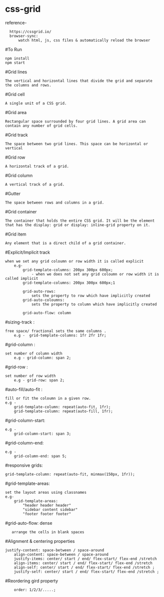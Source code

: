 # css-grid
  reference-
  
	  https://cssgrid.io/
	  browser-sync:
		  watch html, js, css files & automatically reload the browser
		  
#To Run
	
	npm install
	npm start
	
#Grid lines
	
	The vertical and horizontal lines that divide the grid and separate the columns and rows.
#Grid cell
 
 	A single unit of a CSS grid.
#Grid area
	
	Rectangular space surrounded by four grid lines. A grid area can contain any number of grid cells.
#Grid track
	
	The space between two grid lines. This space can be horizontal or vertical
#Grid row
	
	A horizontal track of a grid.
#Grid column
	
	A vertical track of a grid.
#Gutter
	
	The space between rows and columns in a grid.
#Grid container
	
	The container that holds the entire CSS grid. It will be the element that has the display: grid or display: inline-grid property on it.
#Grid item
	
	Any element that is a direct child of a grid container.
#Explicit/Implicit track
	
	when we set any grid coloumn or row width it is called explicit
		e.g-
			grid-template-columns: 200px 300px 600px;
				- when we does not set any grid coloumn or row width it is called implicit
			grid-template-columns: 200px 300px 600px;1

			grid-auto-rows:
				sets the property to row which have implicitly created
			grid-auto-coloumns:
				sets the property to column which have implicitly created

			grid-auto-flow: column
#sizing-track :
	
	free space/ fractional sets the same columns .
		e.g -  grid-template-columns: 1fr 2fr 1fr;
#grid-column :
	
	set number of column width
		e.g - grid-column: span 2;

#grid-row :
	
	set number of row width
		e.g - grid-row: span 2;

#auto-fill/auto-fit :
	
	fill or fit the coloumn in a given row.
	e.g -
		grid-template-column: repeat(auto-fit, 1fr);
		grid-template-column: repeat(auto-fill, 1fr);
		
#grid-column-start:
	
	e.g -
		grid-column-start: span 3;
		
#grid-column-end:
	
	e.g -
		grid-column-end: span 5;

#responsive grids:
	
	grid-template-column: repeat(auto-fit, minmax(150px, 1fr));

#grid-template-areas:
	
	set the layout areas using classnames
	e.g-
		grid-template-areas:
			"header header header"
			"sidebar content sidebar"
			"footer footer footer"
			
 #grid-auto-flow: dense
 
 	   arrange the cells in blank spaces

  #Alignment & centering properties
   
   	justify-content: space-between / space-around
    	align-content: space-between / space-around
    	justify-items: center/ start / end/ flex-start/ flex-end /stretch
    	align-items: center/ start / end/ flex-start/ flex-end /stretch
    	align-self: center/ start / end/ flex-start/ flex-end /stretch ;
    	justify-self: center/ start / end/ flex-start/ flex-end /stretch ;

 #Reordering gird property
   	
		order: 1/2/3/.....;
